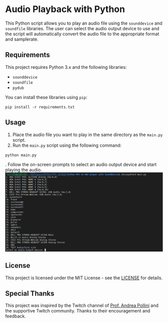 # Audio Playback with Python

This Python script allows you to play an audio file using the `sounddevice` and `soundfile` libraries. The user can select the audio output device to use and the script will automatically convert the audio file to the appropriate format and samplerate.

## Requirements

This project requires Python 3.x and the following libraries:

- `sounddevice`
- `soundfile`
- `pydub`

You can install these libraries using `pip`:
```
pip install -r requirements.txt
```

## Usage

1. Place the audio file you want to play in the same directory as the `main.py` script.
2. Run the `main.py` script using the following command:
```
python main.py
```
. Follow the on-screen prompts to select an audio output device and start playing the audio.
![](2023-03-19-17-00-14.png)

## License

This project is licensed under the MIT License - see the [LICENSE](https://www.mit.edu/~amini/LICENSE.md) for details.

## Special Thanks

This project was inspired by the Twitch channel of [Prof. Andrea Pollini](https://www.twitch.tv/profandreapollini) and the supportive Twitch community. Thanks to their encouragement and feedback.
